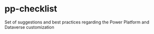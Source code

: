 # pp-checklist
Set of suggestions and best practices regarding the Power Platform and Dataverse customization
